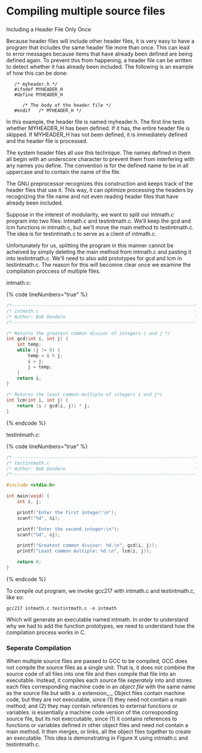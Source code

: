 # Compiling multiple source files

###

Including a Header File Only Once

Because header files will include other header files, it is very easy to have a program that includes the same header file more than once. This can lead to error messages because items that have already been defined are being defined again. To prevent this from happening, a header file can be written to detect whether it has already been included. The following is an example of how this can be done:

```
   /* myheader.h */
   #ifndef MYHEADER_H
   #define MYHEADER_H
```

```
      /* The body of the header file */
   #endif   /* MYHEADER_H */
```

In this example, the header file is named myheader.h. The first line tests whether MYHEADER\_H has been defined. If it has, the entire header file is skipped. If MYHEADER\_H has not been defined, it is immediately defined and the header file is processed.

The system header files all use this technique. The names defined in them all begin with an underscore character to prevent them from interfering with any names you define. The convention is for the defined name to be in all uppercase and to contain the name of the file.

The GNU preprocessor recognizes this construction and keeps track of the header files that use it. This way, it can optimize processing the headers by recognizing the file name and not even reading header files that have already been included.









Suppose in the interest of modularity, we want to split our intmath.c program into two files: intmath.c and testintmath.c. We'll keep the gcd and lcm functions in intmath.c, but we'll move the main method to testintmath.c. The idea is for testintmath.c to serve as a client of intmath.c.&#x20;

Unfortunately for us, splitting the program in this manner cannot be acheived by simply deleting the main method from intmath.c and pasting it into testintmath.c.  We'll need to also add prototypes for gcd and lcm in testintmath.c. The reason for this will becomne clear once we examine the compilation proccess of multiple files. &#x20;

intmath.c:

{% code lineNumbers="true" %}
```c
/*--------------------------------------------------------------------*/
/* intmath.c                                                          */
/* Author: Bob Dondero                                                */
/*--------------------------------------------------------------------*/

/* Returns the greatest common divisor of integers i and j */
int gcd(int i, int j) {
    int temp;
    while (j != 0) {
        temp = i % j;
        i = j;
        j = temp;
    }
    return i;
}

/* Returns the least common multiple of integers i and j*/
int lcm(int i, int j) {
    return (i / gcd(i, j)) * j;
}

```
{% endcode %}

testintmath.c:

{% code lineNumbers="true" %}
```c
/*--------------------------------------------------------------------*/
/* testintmath.c                                                      */
/* Author: Bob Dondero                                                */
/*--------------------------------------------------------------------*/

#include <stdio.h>

int main(void) {
    int i, j;

    printf("Enter the first integer:\n");
    scanf("%d", &i);

    printf("Enter the second integer:\n");
    scanf("%d", &j);

    printf("Greatest common divisor: %d.\n", gcd(i, j));
    printf("Least common multiple: %d.\n", lcm(i, j));

    return 0;
}

```
{% endcode %}



To compile out program, we invoke gcc217 with intmath.c and testintmath.c, like so:

```
gcc217 intmath.c testintmath.c -o intmath
```

Which will generate an executable named intmath. In order to understand why we had to add the function prototypes, we need to understand how the compilation process works in C.&#x20;

### Seperate Compilation

When multiple source files are passed to GCC to be compiled, GCC does not compile the source files as a single unit. That is, it does not combine the source code of all files into one file and then compile that file into an executable. Instead, it compiles each source file _seperately_ into and stores each files corresponding machine code in an _object file_ with the same name as the source file but with a .o extension_._ Object files contain machine code, but they are not executable, since (1) they need not contain a main method; and (2) they may contain references to external functions or variables.  is essentially a machine code version of the corresponding source file, but its not execcutable, since (1) it contains references to functions or variables defined in other object files and need not contain a main method.  It then merges, or links, all the object files together to create an executable. This idea is demonstrating in Figure X using intmath.c and testintmath.c.&#x20;

